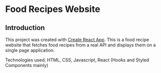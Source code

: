 # Food Recipes Website


## Introduction

This project was created with [Create React App](https://github.com/facebook/create-react-app). This is a food recipe website that fetches food recipes from a real API and displays them on a single page application.

Technologies used; HTML, CSS, Javascript, React (Hooks and Styled Components mainly) 





